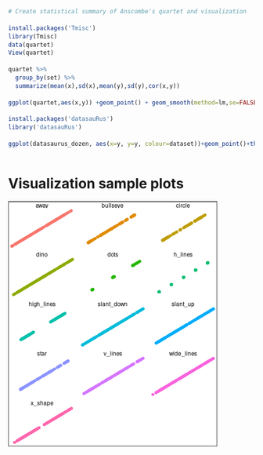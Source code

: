 ```r
# Create statistical summary of Anscombe's quartet and visualization

install.packages('Tmisc')
library(Tmisc)
data(quartet)
View(quartet)

quartet %>%
  group_by(set) %>%
  summarize(mean(x),sd(x),mean(y),sd(y),cor(x,y))

ggplot(quartet,aes(x,y)) +geom_point() + geom_smooth(method=lm,se=FALSE) + face_wrap(-set)

install.packages('datasauRus')
library('datasauRus')

ggplot(datasaurus_dozen, aes(x=y, y=y, colour=dataset))+geom_point()+theme_void()+theme(legend.position = "none")+facet_wrap(~dataset,ncol=3)



```
# Visualization sample plots
![Snip](https://github.com/princ3Cr0w/R/blob/main/Screenshot%202024-02-20%20205734.png)
